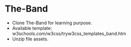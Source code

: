 # The-Band
- Clone The-Band for learning purpose. <br />
- Available template: w3schools.com/w3css/tryw3css_templates_band.htm <br />
- Unzip file assets.
